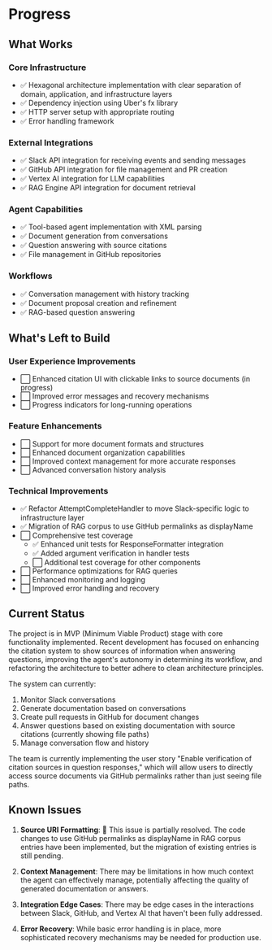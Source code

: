 # Progress

## What Works

### Core Infrastructure
- ✅ Hexagonal architecture implementation with clear separation of domain, application, and infrastructure layers
- ✅ Dependency injection using Uber's fx library
- ✅ HTTP server setup with appropriate routing
- ✅ Error handling framework

### External Integrations
- ✅ Slack API integration for receiving events and sending messages
- ✅ GitHub API integration for file management and PR creation
- ✅ Vertex AI integration for LLM capabilities
- ✅ RAG Engine API integration for document retrieval

### Agent Capabilities
- ✅ Tool-based agent implementation with XML parsing
- ✅ Document generation from conversations
- ✅ Question answering with source citations
- ✅ File management in GitHub repositories

### Workflows
- ✅ Conversation management with history tracking
- ✅ Document proposal creation and refinement
- ✅ RAG-based question answering

## What's Left to Build

### User Experience Improvements
- ⬜ Enhanced citation UI with clickable links to source documents (in progress)
- ⬜ Improved error messages and recovery mechanisms
- ⬜ Progress indicators for long-running operations

### Feature Enhancements
- ⬜ Support for more document formats and structures
- ⬜ Enhanced document organization capabilities
- ⬜ Improved context management for more accurate responses
- ⬜ Advanced conversation history analysis

### Technical Improvements
- ✅ Refactor AttemptCompleteHandler to move Slack-specific logic to infrastructure layer
- ✅ Migration of RAG corpus to use GitHub permalinks as displayName
- ⬜ Comprehensive test coverage
  - ✅ Enhanced unit tests for ResponseFormatter integration
  - ✅ Added argument verification in handler tests
  - ⬜ Additional test coverage for other components
- ⬜ Performance optimizations for RAG queries
- ⬜ Enhanced monitoring and logging
- ⬜ Improved error handling and recovery

## Current Status

The project is in MVP (Minimum Viable Product) stage with core functionality implemented. Recent development has focused on enhancing the citation system to show sources of information when answering questions, improving the agent's autonomy in determining its workflow, and refactoring the architecture to better adhere to clean architecture principles.

The system can currently:
1. Monitor Slack conversations
2. Generate documentation based on conversations
3. Create pull requests in GitHub for document changes
4. Answer questions based on existing documentation with source citations (currently showing file paths)
5. Manage conversation flow and history

The team is currently implementing the user story "Enable verification of citation sources in question responses," which will allow users to directly access source documents via GitHub permalinks rather than just seeing file paths.

## Known Issues

1. **Source URI Formatting**: 🔄 This issue is partially resolved. The code changes to use GitHub permalinks as displayName in RAG corpus entries have been implemented, but the migration of existing entries is still pending.

2. **Context Management**: There may be limitations in how much context the agent can effectively manage, potentially affecting the quality of generated documentation or answers.

3. **Integration Edge Cases**: There may be edge cases in the interactions between Slack, GitHub, and Vertex AI that haven't been fully addressed.

4. **Error Recovery**: While basic error handling is in place, more sophisticated recovery mechanisms may be needed for production use.
